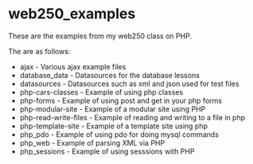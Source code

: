 # web250_examples
These are the examples from my web250 class on PHP.

The are as follows:

* ajax - Various ajax example files
* database_data - Datasources for the database lessons
* datasources - Datasources such as xml and json used for test files
* php-cars-classes - Example of using php classes
* php-forms - Example of using post and get in your php forms
* php-modular-site - Example of a modular site using PHP
* php-read-write-files - Example of reading and writing to a file in php
* php-template-site - Example of a template site using php
* php_pdo - Example of using pdo for doing mysql commands
* php_web - Example of parsing XML via PHP
* php_sessions - Example of using sesssions with PHP

